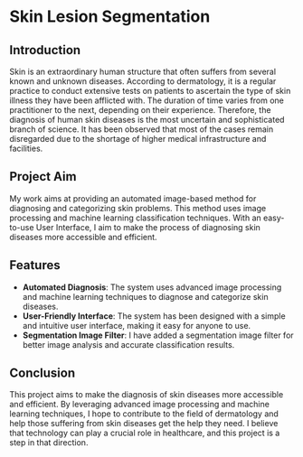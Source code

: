 # Skin Lesion Segmentation

## Introduction
Skin is an extraordinary human structure that often suffers from several known and unknown diseases. According to dermatology, it is a regular practice to conduct extensive tests on patients to ascertain the type of skin illness they have been afflicted with. The duration of time varies from one practitioner to the next, depending on their experience. Therefore, the diagnosis of human skin diseases is the most uncertain and sophisticated branch of science. It has been observed that most of the cases remain disregarded due to the shortage of higher medical infrastructure and facilities.

## Project Aim
My work aims at providing an automated image-based method for diagnosing and categorizing skin problems. This method uses image processing and machine learning classification techniques. With an easy-to-use User Interface, I aim to make the process of diagnosing skin diseases more accessible and efficient.

## Features
- **Automated Diagnosis**: The system uses advanced image processing and machine learning techniques to diagnose and categorize skin diseases.
- **User-Friendly Interface**: The system has been designed with a simple and intuitive user interface, making it easy for anyone to use.
- **Segmentation Image Filter**: I have added a segmentation image filter for better image analysis and accurate classification results.

## Conclusion
This project aims to make the diagnosis of skin diseases more accessible and efficient. By leveraging advanced image processing and machine learning techniques, I hope to contribute to the field of dermatology and help those suffering from skin diseases get the help they need. I believe that technology can play a crucial role in healthcare, and this project is a step in that direction.
